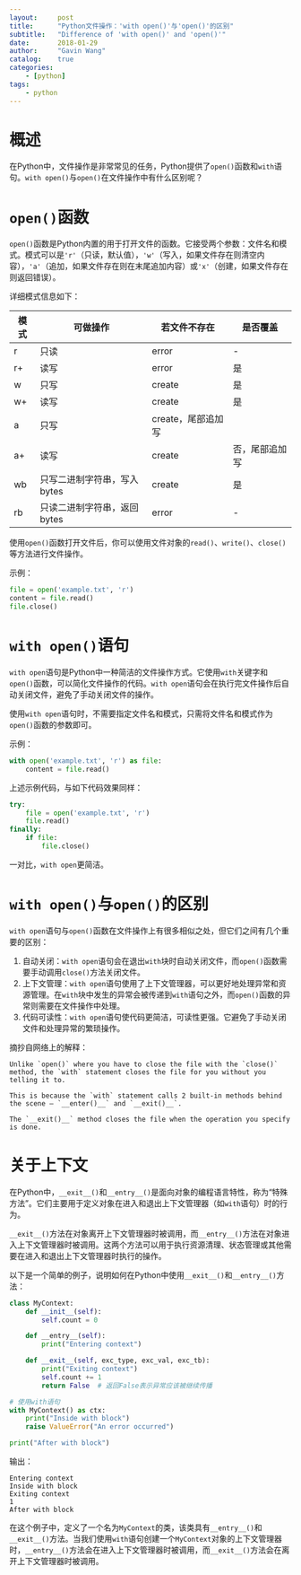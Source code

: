 ```yaml
---
layout:     post
title:      "Python文件操作：'with open()'与'open()'的区别"
subtitle:   "Difference of 'with open()' and 'open()'"
date:       2018-01-29
author:     "Gavin Wang"
catalog:    true
categories:
    - [python]
tags:
    - python
---
```



# 概述



在Python中，文件操作是非常常见的任务，Python提供了`open()`函数和`with`语句。`with open()`与`open()`在文件操作中有什么区别呢？



# `open()`函数



`open()`函数是Python内置的用于打开文件的函数。它接受两个参数：文件名和模式。模式可以是`'r'`（只读，默认值），`'w'`（写入，如果文件存在则清空内容），`'a'`（追加，如果文件存在则在末尾追加内容）或`'x'`（创建，如果文件存在则返回错误）。

详细模式信息如下：



| 模式 | 可做操作                    | 若文件不存在       | 是否覆盖       |
| ---- | --------------------------- | ------------------ | -------------- |
| r    | 只读                        | error              | -              |
| r+   | 读写                        | error              | 是             |
| w    | 只写                        | create             | 是             |
| w+   | 读写                        | create             | 是             |
| a    | 只写                        | create，尾部追加写 |                |
| a+   | 读写                        | create             | 否，尾部追加写 |
| wb   | 只写二进制字符串，写入bytes | create             | 是             |
| rb   | 只读二进制字符串，返回bytes | error              | -              |



使用`open()`函数打开文件后，你可以使用文件对象的`read()`、`write()`、`close()`等方法进行文件操作。

示例：

```python
file = open('example.txt', 'r')
content = file.read()
file.close()
```



# `with open()`语句



`with open`语句是Python中一种简洁的文件操作方式。它使用`with`关键字和`open()`函数，可以简化文件操作的代码。`with open`语句会在执行完文件操作后自动关闭文件，避免了手动关闭文件的操作。

使用`with open`语句时，不需要指定文件名和模式，只需将文件名和模式作为`open()`函数的参数即可。

示例：

```python
with open('example.txt', 'r') as file:
    content = file.read()
```



上述示例代码，与如下代码效果同样：



```python
try:
    file = open('example.txt', 'r')
    file.read()
finally:
    if file:
        file.close()
```



一对比，`with open`更简洁。





# `with open()`与`open()`的区别



`with open`语句与`open()`函数在文件操作上有很多相似之处，但它们之间有几个重要的区别：

1. 自动关闭：`with open`语句会在退出`with`块时自动关闭文件，而`open()`函数需要手动调用`close()`方法关闭文件。
2. 上下文管理：`with open`语句使用了上下文管理器，可以更好地处理异常和资源管理。在`with`块中发生的异常会被传递到`with`语句之外，而`open()`函数的异常则需要在文件操作中处理。
3. 代码可读性：`with open`语句使代码更简洁，可读性更强。它避免了手动关闭文件和处理异常的繁琐操作。



摘抄自网络上的解释：



```shell
Unlike `open()` where you have to close the file with the `close()` method, the `with` statement closes the file for you without you telling it to.

This is because the `with` statement calls 2 built-in methods behind the scene – `__enter()__` and `__exit()__`.

The `__exit()__` method closes the file when the operation you specify is done.
```



# 关于上下文



在Python中，`__exit__()`和`__entry__()`是面向对象的编程语言特性，称为“特殊方法”。它们主要用于定义对象在进入和退出上下文管理器（如`with`语句）时的行为。

`__exit__()`方法在对象离开上下文管理器时被调用，而`__entry__()`方法在对象进入上下文管理器时被调用。这两个方法可以用于执行资源清理、状态管理或其他需要在进入和退出上下文管理器时执行的操作。

以下是一个简单的例子，说明如何在Python中使用`__exit__()`和`__entry__()`方法：


```python
class MyContext:
    def __init__(self):
        self.count = 0

    def __entry__(self):
        print("Entering context")

    def __exit__(self, exc_type, exc_val, exc_tb):
        print("Exiting context")
        self.count += 1
        return False  # 返回False表示异常应该被继续传播

# 使用with语句
with MyContext() as ctx:
    print("Inside with block")
    raise ValueError("An error occurred")

print("After with block")
```

输出：

```shell
Entering context
Inside with block
Exiting context
1
After with block
```

在这个例子中，定义了一个名为`MyContext`的类，该类具有`__entry__()`和`__exit__()`方法。当我们使用`with`语句创建一个`MyContext`对象的上下文管理器时，`__entry__()`方法会在进入上下文管理器时被调用，而`__exit__()`方法会在离开上下文管理器时被调用。

